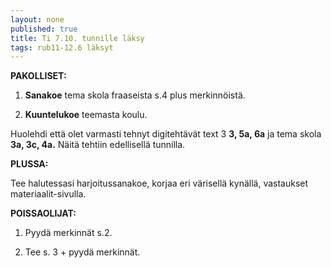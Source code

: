 ```yaml
---
layout: none
published: true
title: Ti 7.10. tunnille läksy
tags: rub11-12.6 läksyt
---
```

**PAKOLLISET:**

1. **Sanakoe** tema skola fraaseista s.4 plus merkinnöistä.

2. **Kuuntelukoe** teemasta koulu.

Huolehdi että olet varmasti tehnyt digitehtävät text 3 **3, 5a, 6a** ja tema skola **3a, 3c, 4a.** Näitä tehtiin edellisellä tunnilla.

**PLUSSA:**

Tee halutessasi harjoitussanakoe, korjaa eri värisellä kynällä, vastaukset materiaalit-sivulla.

**POISSAOLIJAT:**

1. Pyydä merkinnät s.2.

2. Tee s. 3 + pyydä merkinnät.

